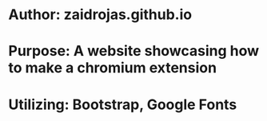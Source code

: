# Author: zaidrojas.github.io
# Purpose: A website showcasing how to make a chromium extension
# Utilizing: Bootstrap, Google Fonts
